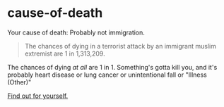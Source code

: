 # cause-of-death
Your cause of death: Probably not immigration.

> The chances of dying in a terrorist attack by an immigrant muslim extremist are 1 in 1,313,209.

The chances of dying _at all_ are 1 in 1. Something's gotta kill you, and it's probably heart disease or lung cancer or unintentional fall or "Illness (Other)"

[Find out for yourself.](http://yourcauseofdeath.com/#)
